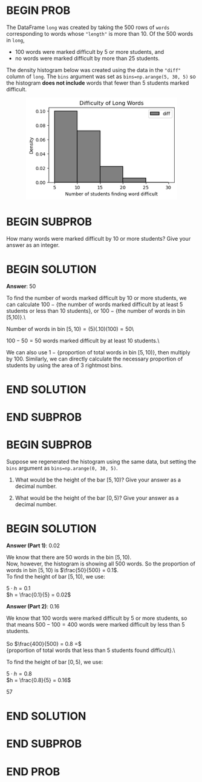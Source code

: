 # BEGIN PROB

The DataFrame `long` was created by taking the $500$ rows of `words`
corresponding to words whose `"length"` is more than $10$. Of the $500$
words in `long`,

-   $100$ words were marked difficult by $5$ or more students, and
-   no words were marked difficult by more than $25$ students.

The density histogram below was created using the data in the `"diff"`
column of `long`. The `bins` argument was set as
`bins=np.arange(5, 30, 5)` so the histogram **does not include** words
that fewer than 5 students marked difficult.

<center><img src="https://raw.githubusercontent.com/dsc-courses/practice.dsc10.com/refs/heads/master/assets/images/fa25-midterm/hist.png" width=400></center>

# BEGIN SUBPROB

How many words were marked difficult by $10$ or more students? Give your
answer as an integer.


# BEGIN SOLUTION

**Answer**: $50$

To find the number of words marked difficult by 10 or more students, we
can calculate $100 \; -$ {the number of words marked difficult by at
least 5 students or less than 10 students}, or $100 \; -$ {the number of
words in bin \[5,10)}.\

Number of words in bin $[5,10) = (5)(.10)(100) = 50$\

$100 - 50 = 50$ words marked difficult by at least 10 students.\

We can also use $1 \; -$ {proportion of total words in bin $[5,10)$},
then multiply by 100. Similarly, we can directly calculate the necessary
proportion of students by using the area of 3 rightmost bins.

# END SOLUTION

# END SUBPROB 

# BEGIN SUBPROB

Suppose we regenerated the histogram using the same data, but setting
the `bins` argument as `bins=np.arange(0, 30, 5)`.

1.  What would be the height of the bar $[5, 10)$? Give your answer as a
    decimal number.

2.  What would be the height of the bar $[0, 5)$? Give your answer as a
    decimal number.

# BEGIN SOLUTION

**Answer (Part 1)**: $0.02$

We know that there are 50 words in the bin $[5,10)$.\
Now, however, the histogram is showing all 500 words. So the
proportion of words in bin $[5,10)$ is $\frac{50}{500} = 0.1$.\
To find the height of bar $[5,10)$, we use:

$5 \cdot {h} = 0.1$\
$h = \frac{0.1}{5} = 0.02$

**Answer (Part 2)**: $0.16$


We know that 100 words were marked difficult by 5 or more students,
so that means $500 - 100 = 400$ words were marked difficult by less
than 5 students.\
    \
So $\frac{400}{500} = 0.8 =$\
{proportion of total words that less than 5 students found difficult}.\

To find the height of bar $[0,5)$, we use:

$5 \cdot {h} = 0.8$\
$h = \frac{0.8}{5} = 0.16$

<average>57</average>

# END SOLUTION

# END SUBPROB

# END PROB
